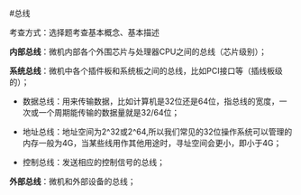 #总线

考查方式：选择题考查基本概念、基本描述

**内部总线**：微机内部各个外围芯片与处理器CPU之间的总线（芯片级别）；

**系统总线**：微机中各个插件板和系统板之间的总线，比如PCI接口等（插线板级的）；

* 数据总线：用来传输数据，比如计算机是32位还是64位，指总线的宽度，一次或一个周期能传输的数据量就是32/64位；

* 地址总线：地址空间为2^32或2^64,所以我们常见的32位操作系统可以管理的内存一般为4G，当某些线用作其他用途时，寻址空间会更小，即小于4G；

* 控制总线：发送相应的控制信号的总线；

**外部总线**：微机和外部设备的总线；
